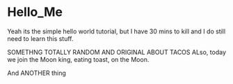 # Hello_Me
Yeah its the simple hello world tutorial, but I have 30 mins to kill and I do still need to learn this stuff.

SOMETHNG TOTALLY RANDOM AND ORIGINAL ABOUT TACOS
ALso, today we join the Moon king, eating toast, on the Moon.

And ANOTHER thing
